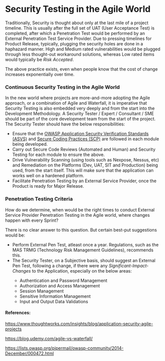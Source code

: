 # Security Testing in the Agile World

<p>Traditionally, Security is thought about only at the last mile of a project timeline.  This is usually after the full set of UAT (User Acceptance Test) is completed, after which a Penetration Test would be performed by an External Penetration Test Service Provider.  Due to pressing timelines for Product Release, typically, plugging the security holes are done in a haphazard manner.  High and Medium rated vulnerabilities would be plugged through less thought-out workaround solutions, whereas Low rated items would typically be <i>Risk Accepted</i>.

<p>The above practice exists, even when people know that the cost of change increases exponentially over time.



<p><h3>Continuous Security Testing in the Agile World</h3>

<p> In the new world where projects are more-and-more adopting the Agile approach, or a combination of Agile and Waterfall, it is imperative that Security Testing is also embedded very deeply and from the start into the Development Methodology.  A Security Tester / Expert / Consultant / SME should be part of the core development team from the start of the project.  The Security Tester should have the below responsibilities:

<ul>
	<li> Ensure that the <a href="https://www.owasp.org/index.php/Category:OWASP_Application_Security_Verification_Standard_Project" target="_blank" rel="noopener">OWASP Application Security Verification Standards (ASVS)</a> and <a href="https://www.owasp.org/index.php/OWASP_Secure_Coding_Practices_-_Quick_Reference_Guide" target="_blank" rel="noopener">Secure Coding Practices (SCP)</a> are followed in each module being developed.</li>
	<li> Carry out Secure Code Reviews (Automated and Human) and Security Testing for each module to ensure the above.</li>
	<li> Drive Vulnerability Scanning (using tools such as Nexpose, Nessus, etc) and Remediation on the Platforms (Dev, UAT, SIT and Production) being used, from the start itself.  This will make sure that the application can works well on a hardened platform.
	<li> Facilitate Penetration Testing by an External Service Provider, once the Product is ready for Major Release.
</ul>

<p><h3>Penetration Testing Criteria</h3>

<p>How do we determine, when would be the right times to conduct External Service Provider Penetration Testing in the Agile world, where changes happen with every Sprint?

<p>There is no clear answer to this question.  But certain best-put suggestions would be:
<ul>
	<li> Perform External Pen Test, atleast once a year. Regulations, such as the MAS TRMG (Technology Risk Management Guidelines), recommends this.</li>
	<li> The Security Tester, on a Subjective basis, should suggest an External Pen Test, following a change, if there were any <i>Significant-Impact-Changes</i> to the Application, especially on the below areas:</li>
	<ul>
		<li> Authentication and Password Management</li>
		<li> Authorization and Access Management </li>
		<li> Session Management</li>
		<li> Sensitive Information Management</li>
		<li> Input and Output Data Validations</li>
	</ul>
</ul>


<p><h4>References:</h4>

<p><a href="https://www.thoughtworks.com/insights/blog/application-security-agile-projects" target="_blank" rel="noopener">https://www.thoughtworks.com/insights/blog/application-security-agile-projects</a>

<p><a href="https://blog.udemy.com/agile-vs-waterfall/" target="_blank" rel="noopener">https://blog.udemy.com/agile-vs-waterfall/</a>

<p><a href="https://lists.owasp.org/pipermail/owasp-community/2014-December/000472.html" target="_blank" rel="noopener">https://lists.owasp.org/pipermail/owasp-community/2014-December/000472.html</a>

